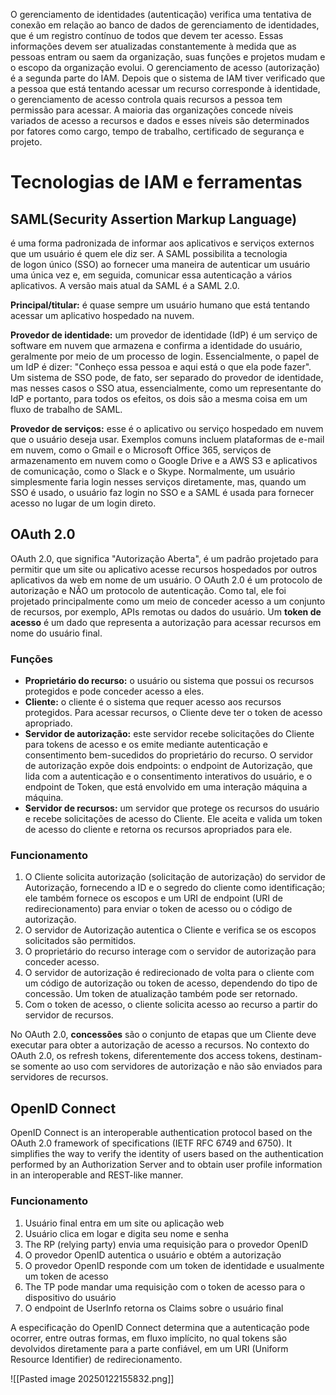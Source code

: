 O gerenciamento de identidades (autenticação) verifica uma tentativa de conexão em relação ao banco de dados de gerenciamento de identidades, que é um registro contínuo de todos que devem ter acesso. Essas informações devem ser atualizadas constantemente à medida que as pessoas entram ou saem da organização, suas funções e projetos mudam e o escopo da organização evolui.
O gerenciamento de acesso (autorização) é a segunda parte do IAM. Depois que o sistema de IAM tiver verificado que a pessoa que está tentando acessar um recurso corresponde à identidade, o gerenciamento de acesso controla quais recursos a pessoa tem permissão para acessar. A maioria das organizações concede níveis variados de acesso a recursos e dados e esses níveis são determinados por fatores como cargo, tempo de trabalho, certificado de segurança e projeto.

# Tecnologias de IAM e ferramentas

## SAML(Security Assertion Markup Language)
é uma forma padronizada de informar aos aplicativos e serviços externos que um usuário é quem ele diz ser. A SAML possibilita a tecnologia de logon único (SSO) ao fornecer uma maneira de autenticar um usuário uma única vez e, em seguida, comunicar essa autenticação a vários aplicativos. A versão mais atual da SAML é a SAML 2.0.

**Principal/titular:** é quase sempre um usuário humano que está tentando acessar um aplicativo hospedado na nuvem.

**Provedor de identidade:** um provedor de identidade (IdP) é um serviço de software em nuvem que armazena e confirma a identidade do usuário, geralmente por meio de um processo de login. Essencialmente, o papel de um IdP é dizer: "Conheço essa pessoa e aqui está o que ela pode fazer". Um sistema de SSO pode, de fato, ser separado do provedor de identidade, mas nesses casos o SSO atua, essencialmente, como um representante do IdP e portanto, para todos os efeitos, os dois são a mesma coisa em um fluxo de trabalho de SAML.

**Provedor de serviços:** esse é o aplicativo ou serviço hospedado em nuvem que o usuário deseja usar. Exemplos comuns incluem plataformas de e-mail em nuvem, como o Gmail e o Microsoft Office 365, serviços de armazenamento em nuvem como o Google Drive e a AWS S3 e aplicativos de comunicação, como o Slack e o Skype. Normalmente, um usuário simplesmente faria login nesses serviços diretamente, mas, quando um SSO é usado, o usuário faz login no SSO e a SAML é usada para fornecer acesso no lugar de um login direto.

## OAuth 2.0
OAuth 2.0, que significa "Autorização Aberta", é um padrão projetado para permitir que um site ou aplicativo acesse recursos hospedados por outros aplicativos da web em nome de um usuário. O OAuth 2.0 é um protocolo de autorização e NÃO um protocolo de autenticação. Como tal, ele foi projetado principalmente como um meio de conceder acesso a um conjunto de recursos, por exemplo, APIs remotas ou dados do usuário. Um **token de acesso** é um dado que representa a autorização para acessar recursos em nome do usuário final.

### Funções
- **Proprietário do recurso:** o usuário ou sistema que possui os recursos protegidos e pode conceder acesso a eles.
- **Cliente:** o cliente é o sistema que requer acesso aos recursos protegidos. Para acessar recursos, o Cliente deve ter o token de acesso apropriado.
- **Servidor de autorização:** este servidor recebe solicitações do Cliente para tokens de acesso e os emite mediante autenticação e consentimento bem-sucedidos do proprietário do recurso. O servidor de autorização expõe dois endpoints: o endpoint de Autorização, que lida com a autenticação e o consentimento interativos do usuário, e o endpoint de Token, que está envolvido em uma interação máquina a máquina.
- **Servidor de recursos:** um servidor que protege os recursos do usuário e recebe solicitações de acesso do Cliente. Ele aceita e valida um token de acesso do cliente e retorna os recursos apropriados para ele.
### Funcionamento
1. O Cliente solicita autorização (solicitação de autorização) do servidor de Autorização, fornecendo a ID e o segredo do cliente como identificação; ele também fornece os escopos e um URI de endpoint (URI de redirecionamento) para enviar o token de acesso ou o código de autorização.
2. O servidor de Autorização autentica o Cliente e verifica se os escopos solicitados são permitidos.
3. O proprietário do recurso interage com o servidor de autorização para conceder acesso.
4. O servidor de autorização é redirecionado de volta para o cliente com um código de autorização ou token de acesso, dependendo do tipo de concessão. Um token de atualização também pode ser retornado.
5. Com o token de acesso, o cliente solicita acesso ao recurso a partir do servidor de recursos.

No OAuth 2.0, **concessões** são o conjunto de etapas que um Cliente deve executar para obter a autorização de acesso a recursos.
No contexto do OAuth 2.0, os refresh tokens, diferentemente dos access tokens, destinam-se somente ao uso com servidores de autorização e não são enviados para servidores de recursos.

## OpenID Connect

OpenID Connect is an interoperable authentication protocol based on the OAuth 2.0 framework of specifications (IETF RFC 6749 and 6750). It simplifies the way to verify the identity of users based on the authentication performed by an Authorization Server and to obtain user profile information in an interoperable and REST-like manner.

### Funcionamento
1. Usuário final entra em um site ou aplicação web
2. Usuário clica em logar e digita seu nome e senha
3. The RP (relying party) envia uma requisição para o provedor OpenID
4. O provedor OpenID autentica o usuário e obtém a autorização
5. O provedor OpenID  responde com um token de identidade e usualmente um token de acesso
6. The TP pode mandar uma requisição com o token de acesso para o dispositivo do usuário
7. O endpoint de UserInfo retorna os Claims sobre o usuário final

A especificação do OpenID Connect determina que a autenticação pode ocorrer, entre outras formas, em fluxo implícito, no qual tokens são devolvidos diretamente para a parte confiável, em um URI (Uniform Resource Identifier) de redirecionamento.

![[Pasted image 20250122155832.png]]
